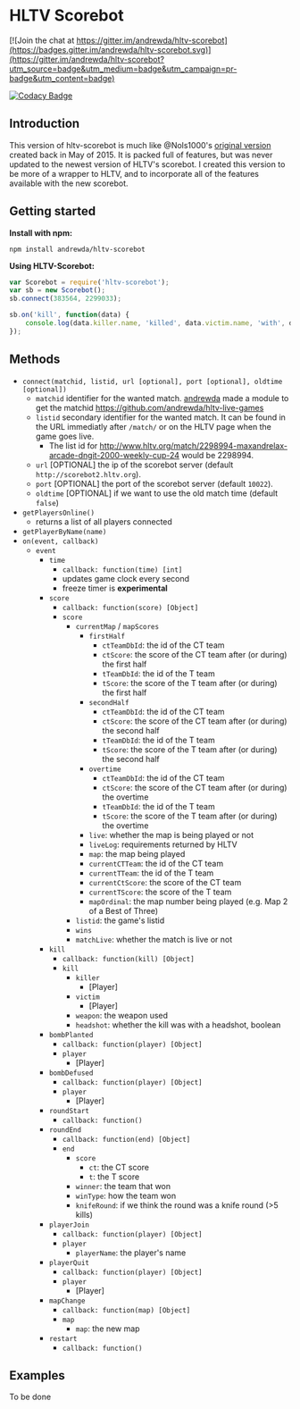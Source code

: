 # HLTV Scorebot

[![Join the chat at https://gitter.im/andrewda/hltv-scorebot](https://badges.gitter.im/andrewda/hltv-scorebot.svg)](https://gitter.im/andrewda/hltv-scorebot?utm_source=badge&utm_medium=badge&utm_campaign=pr-badge&utm_content=badge)

[![Codacy Badge](https://api.codacy.com/project/badge/grade/52d5dd690f734a32b47b9cdc58b558b6)](https://www.codacy.com/app/dassonville-andrew/hltv-scorebot)

## Introduction

This version of hltv-scorebot is much like @Nols1000's [original version](https://github.com/Nols1000/hltv-scorebot) created back in May of 2015. It is packed full of features, but was never updated to the newest version of HLTV's scorebot. I created this version to be more of a wrapper to HLTV, and to incorporate all of the features available with the new scorebot.

## Getting started

**Install with npm:**
```
npm install andrewda/hltv-scorebot
```

**Using HLTV-Scorebot:**
```javascript
var Scorebot = require('hltv-scorebot');
var sb = new Scorebot();
sb.connect(383564, 2299033);

sb.on('kill', function(data) {
    console.log(data.killer.name, 'killed', data.victim.name, 'with', data.weapon, data.headshot ? '(headshot)' : '');
});
```

## Methods

- `connect(matchid, listid, url [optional], port [optional], oldtime [optional])`
    - `matchid` identifier for the wanted match. [andrewda](https://github.com/andrewda) made a module to get the matchid <https://github.com/andrewda/hltv-live-games>
    - `listid` secondary identifier for the wanted match. It can be found in the URL immediatly after `/match/` or on the HLTV page when the game goes live.
       - The list id for http://www.hltv.org/match/2298994-maxandrelax-arcade-dngit-2000-weekly-cup-24 would be 2298994.
    - `url` [OPTIONAL] the ip of the scorebot server (default `http://scorebot2.hltv.org`).
    - `port` [OPTIONAL] the port of the scorebot server (default `10022`).
    - `oldtime` [OPTIONAL] if we want to use the old match time (default `false`)
- `getPlayersOnline()`
    - returns a list of all players connected
- `getPlayerByName(name)`
- `on(event, callback)`
    - `event`
       - `time`
          - `callback: function(time) [int]`
          - updates game clock every second 
          - freeze timer is **experimental**
       - `score`
          - `callback: function(score) [Object]`
          - `score`
             - `currentMap` / `mapScores`
                - `firstHalf`
                   - `ctTeamDbId`: the id of the CT team
                   - `ctScore`: the score of the CT team after (or during) the first half
                   - `tTeamDbId`: the id of the T team
                   - `tScore`: the score of the T team after (or during) the first half
                - `secondHalf`
                   - `ctTeamDbId`: the id of the CT team
                   - `ctScore`: the score of the CT team after (or during) the second half
                   - `tTeamDbId`: the id of the T team
                   - `tScore`: the score of the T team after (or during) the second half
                - `overtime`
                   - `ctTeamDbId`: the id of the CT team
                   - `ctScore`: the score of the CT team after (or during) the overtime
                   - `tTeamDbId`: the id of the T team
                   - `tScore`: the score of the T team after (or during) the overtime
                - `live`: whether the map is being played or not
                - `liveLog`: requirements returned by HLTV
                - `map`: the map being played
                - `currentCTTeam`: the id of the CT team
                - `currentTTeam`: the id of the T team
                - `currentCtScore`: the score of the CT team
                - `currentTScore`: the score of the T team
                - `mapOrdinal`: the map number being played (e.g. Map 2 of a Best of Three)
             - `listid`: the game's listid
             - `wins`
             - `matchLive`: whether the match is live or not
       - `kill`
          - `callback: function(kill) [Object]`
          - `kill`
             - `killer`
                - [Player]
             - `victim`
                - [Player]
             - `weapon`: the weapon used
             - `headshot`: whether the kill was with a headshot, boolean
       - `bombPlanted`
          - `callback: function(player) [Object]`
          - `player`
             - [Player]
       - `bombDefused`
          - `callback: function(player) [Object]`
          - `player`
             - [Player]
       - `roundStart`
          - `callback: function()`
       - `roundEnd`
          - `callback: function(end) [Object]`
          - `end`
             - `score`
                - `ct`: the CT score
                - `t`: the T score
             -  `winner`: the team that won
             -  `winType`: how the team won
             -  `knifeRound`: if we think the round was a knife round (>5 kills)
       - `playerJoin`
          - `callback: function(player) [Object]`
          - `player`
             - `playerName`: the player's name
       - `playerQuit`
          - `callback: function(player) [Object]`
          - `player`
             - [Player]
       - `mapChange`
          - `callback: function(map) [Object]`
          - `map`
             - `map`: the new map
       - `restart`
          - `callback: function()`


## Examples

To be done
